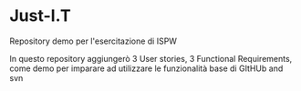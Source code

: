 # Just-I.T
Repository demo per l'esercitazione di ISPW

In questo repository aggiungerò 3 User stories, 3 Functional Requirements, come demo per imparare ad utilizzare le funzionalità base di GItHUb and svn
